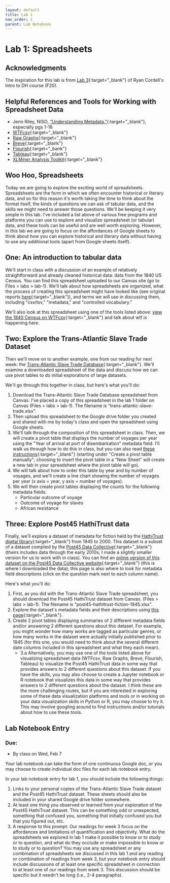 ```yaml
---
layout: default
title: Lab 1
nav_order: 1
parent: Lab Notebook
---
```

# Lab 1: Spreadsheets
## Acknowledgments
The inspiration for this lab is from [Lab 3](https://f20idh.ryancordell.org/2020/09/22/Data-and-Metadata/){:target="_blank"} of Ryan Cordell's Intro to DH course (F20).

## Helpful References and Tools for Working with Spreadsheet Data
- Jenn Riley, NISO, [“Understanding Metadata,”](https://groups.niso.org/higherlogic/ws/public/download/17446/Understanding%20Metadata.pdf){:target="_blank"}, especially pgs 1-18
- [WTFcsv](https://databasic.io/en/wtfcsv/){:target="_blank"}
- [Raw Graphs](https://app.rawgraphs.io/){:target="_blank"}
- [Breve](http://hdlab.stanford.edu/breve/){:target="_blank"}
- [Flourish](https://flourish.studio/){:target="_bank"}
- [Tableau](https://public.tableau.com/en-us/s/){:target="_blank"}
- [XLMiner Analysis Toolkit](https://workspace.google.com/marketplace/app/xlminer_analysis_toolpak/600284989882){:target="_blank"}

## Woo Hoo, Spreadsheets
Today we are going to explore the exciting world of spreadsheets. Spreadsheets are the form in which we often encounter historical or literary data, and so for this reason it's worth taking the time to think about the format itself, the kinds of questions we can ask of tabular data, and the skills we might need to answer those questions. We'll be keeping it very simple in this lab. I've included a list above of various free programs and platforms you can use to explore and visualize spreadsheet (or tabular) data, and these tools can be useful and are well worth exploring. However, in this lab we are going to focus on the affordances of Google sheets to think about how you can explore historical and literary data without having to use any additional tools (apart from Google sheets itself).

## One: An introduction to tabular data
We'll start in class with a discussion of an example of relatively straightforward and already cleaned historical data: data from the 1840 US Census. You can find this spreadsheet uploaded to our Canvas site (go to Files > labs > lab-1). We'll talk about how spreadsheets are organized, what the process of creating this spreadsheet might have looked like (see original reports [here](https://www.census.gov/library/publications/1841/dec/1840c.html){:target="_blank"}), and terms we will use in discussing them, including "csv/tsv," "metadata," and "controlled vocabulary."

We'll also look at this spreadsheet using one of the tools listed above: [view the 1840 Census on WTFcsv](https://databasic.io/en/wtfcsv/results/61d8a486da7d150900acd9e6?submit=true){:target="_blank"} and talk about wtf is happening here.

## Two: Explore the Trans-Atlantic Slave Trade Dataset
Then we'll move on to another example, one from our reading for next week: the [Trans-Atlantic Slave Trade Database](https://www.slavevoyages.org/voyage/database){:target="_blank"}. We'll examine a downloaded spreadsheet of the data and discuss how we can use pivot tables to do initial explorations of large datasets.

We'll go through this together in class, but here's what you'll do:
1. Download the Trans-Atlantic Slave Trade Database spreadsheet from Canvas. I've placed a copy of this spreadsheet in the lab 1 folder on Canvas (Files > labs > lab-1). The filename is "trans-atlantic-slave-trade.xlsx".
2. Then upload this spreadsheet to the Google drive folder you created and shared with me by today's class and open the spreadsheet using Google sheets.
3. We'll talk through the composition of this spreadsheet in class. Then, we will create a pivot table that displays the number of voyages per year using the "Year of arrival at port of disembarkation" metadata field. I'll walk us through how to do this in class, but you can also read [these instructions](https://support.google.com/a/users/answer/9308944?hl=en){:target="_blank"} (starting under "Create a pivot table manually"; choosing to insert the pivot table in a "New Sheet" will create a new tab in your spreadsheet where the pivot table will go).
4. We will talk about how to order this table by year and by number of voyages, and we'll create a line chart showing the number of voyages per year (x axis = year, y axis = number of voyages).
5. We will then create pivot tables displaying the counts for the following metadata fields:
    - Particular outcome of voyage
    - Outcome of voyage for slaves
    - African resistance

## Three: Explore Post45 HathiTrust data
Finally, we'll explore a dataset of metadata for fiction held by the [HathiTrust digital library](https://www.hathitrust.org/){:target="_blank"} from 1945 to 2000. This dataset is a subset of a dataset compiled by the [Post45 Data Collective](https://data.post45.org/hathitrust-post45-fiction/){:target="_blank"} (theirs includes data through the early 2010s; I made a slightly smaller version for us to work with in class). You can find an [online version of this dataset on the Post45 Data Collective website](https://view.data.post45.org/index){:target="_blank"} (this is where I downloaded the data); this page is also where to look for metadata field descriptions (click on the question mark next to each column name).

Here's what you'll do:
1. First, as you did with the Trans-Atlantic Slave Trade spreadsheet, you should download the Post45 HathiTrust dataset from Canvas. (Files > labs > lab-1). The filename is "post45-hathitrust-fiction-1945.xlsx".
2. Explore the dataset's metadata fields and their descriptions using [this page](https://view.data.post45.org/index){:target="_blank"}.
3. Create 2 pivot tables displaying summaries of 2 different metadata fields and/or answering 2 different questions about this dataset. For example, you might wonder how many works are tagged as particular genres, or how many works in the dataset were actually initially published prior to 1945 (for this one, you would need to think about the several different date columns included in this spreadsheet and what they each mean).
    - 3.a Alternatively, you may use one of the tools listed above for visualizing spreadsheet data (WTFcsv, Raw Graphs, Breve, Flourish, Tableau) to visualize the Post45 HathiTrust data in some way that provides answers to 2 different questions about this dataset. If you have the skills, you may also choose to create a Jupyter notebook or R notebook that visualizes this data in some way that provides answers to 2 different questions about the dataset. I think these are the more challenging routes, but if you are interested in exploring some of these data visualization platforms and tools or in working on your data visualization skills in Python or R, you may choose to try it. This may involve googling around to find instructions and/or tutorials about how to use these tools.

## Lab Notebook Entry
### Due:
- By class on Wed, Feb 7

Your lab notebook can take the form of one continuous Google doc, or you may choose to create individual doc files for each lab notebook entry.

In your lab notebook entry for lab 1, you should include the following things:
1. Links to your personal copies of the Trans-Atlantic Slave Trade dataset and the Post45 HathiTrust dataset. These sheets should also be included in your shared Google drive folder somewhere.
2. At least one thing you observed or learned from your exploration of the Post45 HathiTrust dataset. This can be something odd or unexpected, something that confused you, something that initially confused you but that you figured out, etc.
3. A response to this prompt: Our readings for week 3 focus on the affordances and limitations of quantification and objectivity. What do the spreadsheets we explored in lab 1 make it possible to know or to study or to question, and what do they occlude or make impossible to know or to study or to question? You may use any spreadsheet or any combination of spreadsheets we discussed in this lab 1 and any reading or combination of readings from week 3, but your notebook entry should include discussions of at least one specific spreadsheet in connection to at least one of our readings from week 3. This discussion should be specific but it needn't be long (i.e., 2-4 paragraphs).
